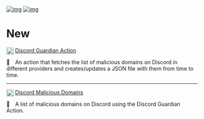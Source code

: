 [![img](https://img.shields.io/badge/support%20me%20on-patreon-9466ff?style=flat-square&labelColor=black&logo=patreon)](https://www.patreon.com/daltonmenezes)
[![img](https://img.shields.io/badge/join-electron%20brazil-9466ff?style=flat-square&labelColor=black&logo=discord)](https://discord.gg/qCtM47K)

# New

<img src="https://github.com/daltonmenezes/discord-guardian-action/raw/main/logo.svg" width="20" align="left" />[Discord Guardian Action](https://github.com/daltonmenezes/discord-guardian-action)

🤖 An action that fetches the list of malicious domains on Discord in<br/>different providers and creates/updates a JSON file with them from time to time.

<hr/>

<img src="https://github.com/daltonmenezes/discord-guardian-action/raw/main/logo.svg" width="20" align="left" />[Discord Malicious Domains](https://github.com/daltonmenezes/discord-malicious-domains)

🤖 A list of malicious domains on Discord using the Discord Guardian Action.
